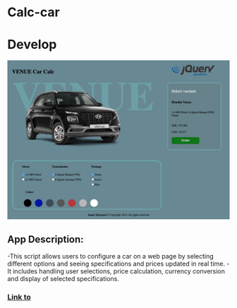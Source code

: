 # Calc-car

# Develop



![TodoApp](https://github.com/Jonasodiq/calc-car/blob/main/img/car-venue.jpg)

## App Description:

-This script allows users to configure a car on a web page by selecting different options and seeing specifications and prices updated in real time.
-It includes handling user selections, price calculation, currency conversion and display of selected specifications.

### [Link to](https://cerulean-todo-app.netlify.app)